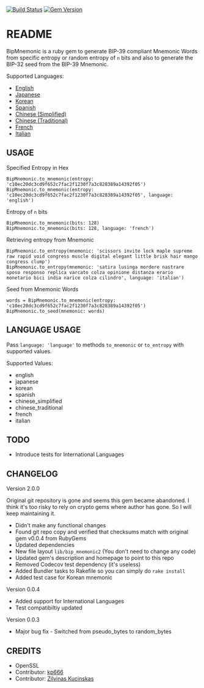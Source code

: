 [![Build Status](https://travis-ci.org/sreekanthgs/bip_mnemonic.svg?branch=master)](https://travis-ci.org/sreekanthgs/bip_mnemonic)
[![Gem Version](https://d25lcipzij17d.cloudfront.net/badge.svg?id=rb&type=6&v=0.0.4&x2=0)](https://badge.fury.io/rb/bip_mnemonic)

# README

BipMnemonic is a ruby gem to generate BIP-39 compliant Mnemonic Words from specific entropy or random entropy of `n` bits and also to generate the BIP-32 seed from the BIP-39 Mnemonic.

Supported Languages:

* [English](words/english.txt)
* [Japanese](words/japanese.txt)
* [Korean](words/korean.txt)
* [Spanish](words/spanish.txt)
* [Chinese (Simplified)](words/chinese_simplified.txt)
* [Chinese (Traditional)](words/chinese_traditional.txt)
* [French](words/french.txt)
* [Italian](words/italian.txt)

## USAGE
Specified Entropy in Hex
```
BipMnemonic.to_mnemonic(entropy: 'c10ec20dc3cd9f652c7fac2f1230f7a3c828389a14392f05')
BipMnemonic.to_mnemonic(entropy: 'c10ec20dc3cd9f652c7fac2f1230f7a3c828389a14392f05', language: 'english')
```
Entropy of `n` bits
```
BipMnemonic.to_mnemonic(bits: 128)
BipMnemonic.to_mnemonic(bits: 128, language: 'french')
```
Retrieving entropy from Mnemonic
```
BipMnemonic.to_entropy(mnemonic: 'scissors invite lock maple supreme raw rapid void congress muscle digital elegant little brisk hair mango congress clump')
BipMnemonic.to_entropy(mnemonic: 'satira lusinga mordere nastrare sposo responso replica varcato colza opinione distanza erario monetario bici india narice colza cilindro', language: 'italian')
```
Seed from Mnemonic Words
```
words = BipMnemonic.to_mnemonic(entropy: 'c10ec20dc3cd9f652c7fac2f1230f7a3c828389a14392f05')
BipMnemonic.to_seed(mnemonic: words)
```
## LANGUAGE USAGE

Pass `language: 'language'` to methods `to_mnemonic` or `to_entropy` with supported values.

Supported Values:
- english
- japanese
- korean
- spanish
- chinese_simplified
- chinese_traditional
- french
- italian

## TODO

- Introduce tests for International Languages

## CHANGELOG

Version 2.0.0

Original git repository is gone and seems this gem became abandoned.
I think it's too risky to rely on crypto gems where author has gone.
So I will keep maintaining it.

- Didn't make any functional changes
- Found git repo copy and verified that checksums match with original gem v0.0.4 from RubyGems
- Updated dependencies
- New file layout `lib/bip_mnemonic2` (You don't need to change any code)
- Updated gem's description and homepage to point to this repo
- Removed Codecov test dependency (it's useless)
- Added Bundler tasks to Rakefile so you can simply do `rake install`
- Added test case for Korean mnemonic

Version 0.0.4

- Added support for International Languages
- Test compatibiltiy updated

Version 0.0.3

- Major bug fix - Switched from pseudo_bytes to random_bytes

## CREDITS
* OpenSSL
* Contributor: [kp666](https://github.com/kp666)
* Contributor: [Zilvinas Kucinskas](https://github.com/ZilvinasKucinskas)
